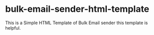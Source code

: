 # bulk-email-sender-html-template
This is a Simple HTML Template of Bulk Email sender
this template is helpful.
